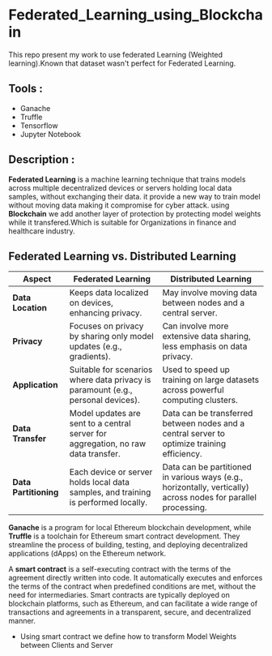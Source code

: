 # Federated_Learning_using_Blockchain
This repo present my work to use federated Learning (Weighted learning).Known that dataset wasn't perfect for Federated Learning.

## Tools :
- Ganache
- Truffle
- Tensorflow
- Jupyter Notebook

## Description : 
**Federated Learning** is  a machine learning technique that trains models across multiple decentralized devices or servers holding local data samples, without exchanging their data. it provide a new way to train model without moving data making it compromise for cyber attack. 
using **Blockchain** we add another layer of protection by protecting model weights while it transfered.Which is suitable for Organizations in finance and healthcare industry.

## Federated Learning vs. Distributed Learning

| **Aspect**          | **Federated Learning**                                                                                     | **Distributed Learning**                                                                                   |
|---------------------|-----------------------------------------------------------------------------------------------------------|-----------------------------------------------------------------------------------------------------------|
| **Data Location**   | Keeps data localized on devices, enhancing privacy.                                                       | May involve moving data between nodes and a central server.                                               |
| **Privacy**         | Focuses on privacy by sharing only model updates (e.g., gradients).                                       | Can involve more extensive data sharing, less emphasis on data privacy.                                    |
| **Application**     | Suitable for scenarios where data privacy is paramount (e.g., personal devices).                          | Used to speed up training on large datasets across powerful computing clusters.                            |
| **Data Transfer**   | Model updates are sent to a central server for aggregation, no raw data transfer.                         | Data can be transferred between nodes and a central server to optimize training efficiency.                |
| **Data Partitioning** | Each device or server holds local data samples, and training is performed locally.                       | Data can be partitioned in various ways (e.g., horizontally, vertically) across nodes for parallel processing. |

**Ganache** is a program for local Ethereum blockchain development, while **Truffle** is a toolchain for Ethereum smart contract development. They streamline the process of building, testing, and deploying decentralized applications (dApps) on the Ethereum network.

A **smart contract** is a self-executing contract with the terms of the agreement directly written into code. It automatically executes and enforces the terms of the contract when predefined conditions are met, without the need for intermediaries. Smart contracts are typically deployed on blockchain platforms, such as Ethereum, and can facilitate a wide range of transactions and agreements in a transparent, secure, and decentralized manner.


- Using smart contract we define how to transform Model Weights between Clients and Server













